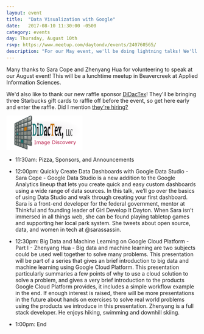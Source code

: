 ```yaml
---
layout: event
title:  "Data Visualization with Google"
date:   2017-08-10 11:30:00 -0500
category: events
day: Thursday, August 10th
rsvp: https://www.meetup.com/daytondv/events/240760565/
description: "For our May event, we'll be doing lightning talks! We'll have six speakers each presenting a topic in 5-10 minutes. This will be a lunchtime meetup in Beavercreek at Applied Information Sciences."
---
```


Many thanks to Sara Cope and Zhenyang Hua for volunteering to speak at our August event! This will be a lunchtime meetup in Beavercreek at Applied Information Sciences.

We'd also like to thank our new raffle sponsor [DiDacTex](http://www.didactex.com/)! They'll be bringing three Starbucks gift cards to
raffle off before the event, so get here early and enter the raffle. Did I mention [they're hiring?](http://www.didactex.com/careers/)

<a href="http://www.didactex.com"><img alt="DiDacTex" src="/images/sponsors/didactex.png" width="200" /></a>


* 11:30am: Pizza, Sponsors, and Announcements

* 12:00pm: Quickly Create Data Dashboards with Google Data Studio - Sara Cope - Google Data Studio is a new addition to the Google Analytics lineup that lets you create quick and easy custom dashboards using a wide range of data sources. In this talk, we’ll go over the basics of using Data Studio and walk through creating your first dashboard.
Sara is a front-end developer for the federal government, mentor at Thinkful and founding leader of Girl Develop It Dayton. When Sara isn’t immersed in all things web, she can be found playing tabletop games and supporting her local park system. She tweets about open source, data, and women in tech at @sarassassin.

* 12:30pm: Big Data and Machine Learning on Google Cloud Platform - Part I - Zhenyang Hua - Big data and machine learning are two subjects could be used well together to solve many problems. This presentation will be part of a series that gives an brief introduction to big data and machine learning using Google Cloud Platform. This presentation particularly summaries a few points of why to use a cloud solution to solve a problem, and gives a very brief introduction to the products Google Cloud Platform provides, it includes a simple workflow example in the end. If enough interest is raised, there will be more presentations in the future about hands on exercises to solve real world problems using the products we introduce in this presentation. Zhenyang is a full stack developer. He enjoys hiking, swimming and downhill skiing.

* 1:00pm: End
